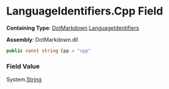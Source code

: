 # LanguageIdentifiers\.Cpp Field

**Containing Type**: [DotMarkdown](../../README.md)\.[LanguageIdentifiers](../README.md)

**Assembly**: DotMarkdown\.dll

```csharp
public const string Cpp = "cpp"
```

### Field Value

System\.[String](https://docs.microsoft.com/en-us/dotnet/api/system.string)